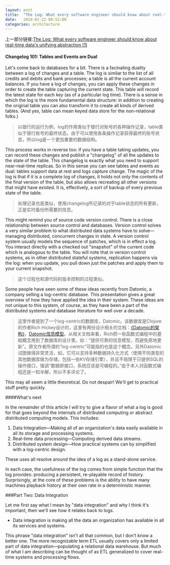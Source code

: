 ```yaml
---
layout: post
title:  "The Log: What every software engineer should know about real-time data's unifying abstraction (2)"
date:   2014-01-22 08:52:00
categories: architecture
---
```

上一部分链接:[The Log: What every software engineer should know about real-time data's unifying abstraction (1)][_log_1]

[_log_1]: http://creatstar.com/architecture/2014/01/18/The-Log-1.html

#### Changelog 101: Tables and Events are Dual

Let's come back to databases for a bit. There is a facinating duality between a log of changes and a table. The log is similar to the list of all credits and debits and bank processes; a table is all the current account balances. If you have a log of changes, you can apply these changes in order to create the table capturing the current state. This table will record the latest state for each key (as of a particular log time). There is a sense in which the log is the more fundamental data structure: in addition to creating the original table you can also transform it to create all kinds of derived tables. (And yes, table can mean keyed data store for the non-relational folks.)
>以银行的运行为例，log的作用类似于银行对账号的各种操作记录，table类似于银行账号的最终状态。由于可以使用各条操作记录获得最终的账号状态，所以log是一个更加重要的数据结构。

This process works in reverse too: if you have a table taking updates, you can record these changes and publish a "changelog" of all the updates to the state of the table. This changelog is exactly what you need to support near-real-time replicas. So in this sense you can see tables and events as dual: tables support data at rest and logs capture change. The magic of the log is that if it is a complete log of changes, it holds not only the contents of the final version of the table, but also allows recreating all other versions that might have existed. It is, effectively, a sort of backup of every previous state of the table.
>处理记录也是类似，使用changelog所记录的对于table状态的所有更新，正是实时备份所需要的信息。

This might remind you of source code version control. There is a close relationship between source control and databases. Version control solves a very similar problem to what distributed data systems have to solve—managing distributed, concurrent changes in state. A version control system usually models the sequence of patches, which is in effect a log. You interact directly with a checked out "snapshot" of the current code which is analogous to the table. You will note that in version control systems, as in other distributed stateful systems, replication happens via the log: when you update, you pull down just the patches and apply them to your current snapshot.
>这个过程也和源代码的版本控制的过程类似。

Some people have seen some of these ideas recently from Datomic, a company selling a log-centric database. This presentation gives a great overview of how they have applied the idea in their system. These ideas are not unique to this system, of course, as they have been a part of the distributed systems and database literature for well over a decade.
>这里作者提到了一个log-centric的数据库，Datomic。该数据库是Clojure的作者Rich Hickey设计的，这里有两份设计相关的文档：[《Datomic的架构》][_datomic_arch]，[Datomic信息模型][_datomic_model]。从相关文档来看，Rich把一些函数式编程中的基础概念用到了数据库的设计里。如：“提供可靠的信息模型，而避免原地更新”。原文作者所谓的“log-centric”可能指的也是这个概念。另外Datomic试图做得非常灵活，如，它可以支持多种数据持久化方式（使用不同类型的其他数据库做为存储，包括一些KV存储引擎），并且不局限于只提供SQL的操作接口，强调“数据即接口，系统应该是可编程的。”由于本人对函数式编程还是一知半解，所以不多评论了。

[_datomic_arch]: http://www.infoq.com/cn/articles/Architecture-Datomic
[_datomic_model]: http://www.infoq.com/cn/articles/Datomic-Information-Model

This may all seem a little theoretical. Do not despair! We'll get to practical stuff pretty quickly.

####What's next

In the remainder of this article I will try to give a flavor of what a log is good for that goes beyond the internals of distributed computing or abstract distributed computing models. This includes:

1. Data Integration—Making all of an organization's data easily available in all its storage and processing systems.
2. Real-time data processing—Computing derived data streams.
3. Distributed system design—How practical systems can by simplified with a log-centric design.

These uses all resolve around the idea of a log as a stand-alone service.

In each case, the usefulness of the log comes from simple function that the log provides: producing a persistent, re-playable record of history. Surprisingly, at the core of these problems is the ability to have many machines playback history at their own rate in a deterministic manner.

###Part Two: Data Integration

Let me first say what I mean by "data integration" and why I think it's important, then we'll see how it relates back to logs.

* Data integration is making all the data an organization has available in all its services and systems.

This phrase "data integration" isn't all that common, but I don't know a better one. The more recognizable term ETL usually covers only a limited part of data integration—populating a relational data warehouse. But much of what I am describing can be thought of as ETL generalized to cover real-time systems and processing flows.